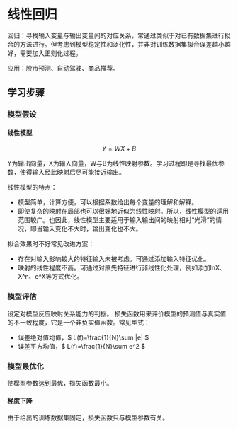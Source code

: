 # 线性回归

回归：寻找输入变量与输出变量间的对应关系，常通过类似于对已有数据集进行拟合的方法进行。但考虑到模型稳定性和泛化性，并非对训练数据集拟合误差越小越好，需要加入正则化过程。

应用：股市预测、自动驾驶、商品推荐。

## 学习步骤

### 模型假设

#### 线性模型

$$ Y = WX + B $$

Y为输出向量，X为输入向量，W与B为线性映射参数。学习过程即是寻找最优参数，使得输入经此映射后尽可能接近输出。

线性模型的特点：

+ 模型简单，计算方便，可以根据系数给出每个变量的理解和解释。
+ 即使复杂的映射在局部也可以很好地近似为线性映射。所以，线性模型的适用范围较广。也因此，线性模型主要适用于输入输出间的映射相对“光滑”的情况，即当输入变化不大时，输出变化也不大。

拟合效果时不好常见改进方案：

+ 存在对输入影响较大的特征输入未被考虑。可通过添加输入特征优化。
+ 映射的线性程度不高。可通过对原先特征进行非线性化处理，例如添加lnX、X^n、e^X等方式优化。

### 模型评估

设定对模型反应映射关系能力的判据。
损失函数用来评价模型的预测值与真实值的不一致程度，它是一个非负实值函数。常见型式：

+ 误差绝对值均值，$ L(f)=\frac{1}{N}\sum |e| $
+ 误差平方均值，$ L(f)=\frac{1}{N}\sum e^2 $

### 模型最优化

使模型参数达到最优，损失函数最小。

#### 梯度下降

由于给出的训练数据集固定，损失函数只与模型参数有关。


